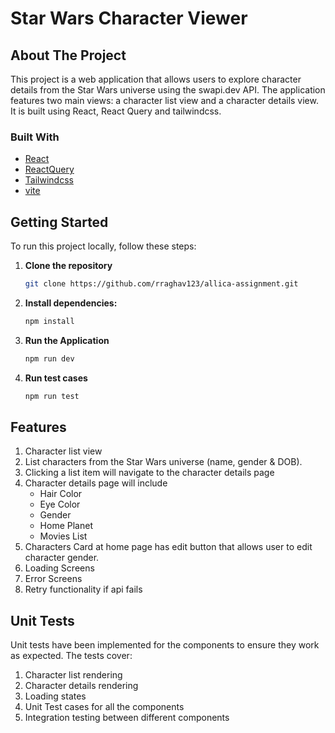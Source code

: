
# Star Wars Character Viewer

<!-- ABOUT THE PROJECT -->
## About The Project

This project is a web application that allows users to explore character details from the Star Wars universe using the swapi.dev API. The application features two main views: a character list view and a character details view. It is built using React, React Query and tailwindcss.


### Built With
* [React](https://react.dev/)<br />
* [ReactQuery](https://tanstack.com/query/v3)<br />
* [Tailwindcss](https://tailwindcss.com/)<br />
* [vite](https://vite.dev/)<br />


<!-- GETTING STARTED -->
## Getting Started
To run this project locally, follow these steps:

1. **Clone the repository** <br />
   ```sh
   git clone https://github.com/rraghav123/allica-assignment.git
   ```
2. **Install dependencies:** <br />
    ```sh
   npm install
   ```
   
3. **Run the Application** <br />
    ```sh
   npm run dev
   ```
4. **Run test cases** <br />
    ```sh
   npm run test
   ```
## Features

1. Character list view
2. List characters from the Star Wars universe (name, gender &amp; DOB).
3. Clicking a list item will navigate to the character details page
4. Character details page will include 
   * Hair Color
   * Eye Color
   * Gender
   * Home Planet
   * Movies List
5. Characters Card at home page has edit button that allows user to edit character gender.
6. Loading Screens
7. Error Screens
8. Retry functionality if api fails


## Unit Tests
Unit tests have been implemented for the components to ensure they work as expected. The tests cover:

1. Character list rendering
2. Character details rendering
3. Loading states
4. Unit Test cases for all the components
5. Integration testing between different components
   